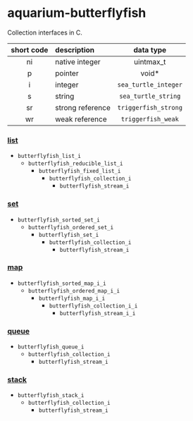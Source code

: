 # aquarium-butterflyfish

Collection interfaces in C.

| short code | description       |       data type        |
|:----------:|:------------------|:----------------------:|
|     ni     | native integer    |       uintmax_t        |
|     p      | pointer           |         void*          |
|     i      | integer           | ``sea_turtle_integer`` |
|     s      | string            | ``sea_turtle_string``  |
|     sr     | strong reference  | ``triggerfish_strong`` |
|     wr     | weak reference    |  ``triggerfish_weak``  |

### [list](https://en.wikipedia.org/wiki/List_(abstract_data_type))

- ``butterflyfish_list_i``
  - ``butterflyfish_reducible_list_i``
    - ``butterflyfish_fixed_list_i``
      - ``butterflyfish_collection_i``
        - ``butterflyfish_stream_i``

### [set](https://en.wikipedia.org/wiki/Set_(abstract_data_type))

- ``butterflyfish_sorted_set_i`` 
  - ``butterflyfish_ordered_set_i``
    - ``butterflyfish_set_i``
      - ``butterflyfish_collection_i``
        - ``butterflyfish_stream_i``

### [map](https://en.wikipedia.org/wiki/Associative_array)

- ``butterflyfish_sorted_map_i_i``
  - ``butterflyfish_ordered_map_i_i``
    - ``butterflyfish_map_i_i``
      - ``butterflyfish_collection_i_i``
        - ``butterflyfish_stream_i_i``

### [queue](https://en.wikipedia.org/wiki/Queue_(abstract_data_type))

- ``butterflyfish_queue_i``
  - ``butterflyfish_collection_i``
    - ``butterflyfish_stream_i``

### [stack](https://en.wikipedia.org/wiki/Stack_(abstract_data_type))

- ``butterflyfish_stack_i``
  - ``butterflyfish_collection_i``
    - ``butterflyfish_stream_i``
